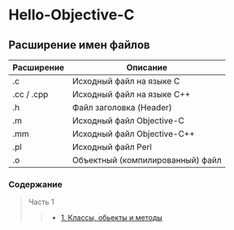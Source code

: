 # Hello-Objective-C

## Расширение имен файлов

| Расширение  | Описание |
| ------------- | ------------- |
| .c  | Исходный файл на языке C  |
| .cc / .cpp  | Исходный файл на языке C++  |
| .h | Файл заголовка (Header)  |
| .m  | Исходный файл Objective-C |
| .mm  | Исходный файл Objective-C++  |
| .pl  | Исходный файл Perl  |
| .o  | Объектный (компилированный) файл |

### Содержание 

> Часть 1
>> * [ 1. Классы, обьекты и методы](https://github.com/egorskikh/Hello-Objective-C/blob/main/Learn%20Objective-C/02.%20%D0%9A%D0%BB%D0%B0%D1%81%D1%81%D1%8B%2C%20%D0%BE%D0%B1%D1%8C%D0%B5%D0%BA%D1%82%D1%8B%20%D0%B8%20%D0%BC%D0%B5%D1%82%D0%BE%D0%B4%D1%8B/%D0%9A%D0%BB%D0%B0%D1%81%D1%81%D1%8B%2C%20%D0%BE%D0%B1%D1%8C%D0%B5%D0%BA%D1%82%D1%8B%20%D0%B8%20%D0%BC%D0%B5%D1%82%D0%BE%D0%B4%D1%8B.md#hello-objective-c)

